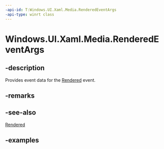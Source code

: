 ```yaml
---
-api-id: T:Windows.UI.Xaml.Media.RenderedEventArgs
-api-type: winrt class
---
```


<!-- Class syntax.
public class RenderedEventArgs 
-->

# Windows.UI.Xaml.Media.RenderedEventArgs

## -description
Provides event data for the [Rendered](compositiontarget_rendered.md) event.



## -remarks

## -see-also
[Rendered](compositiontarget_rendered.md)

## -examples

